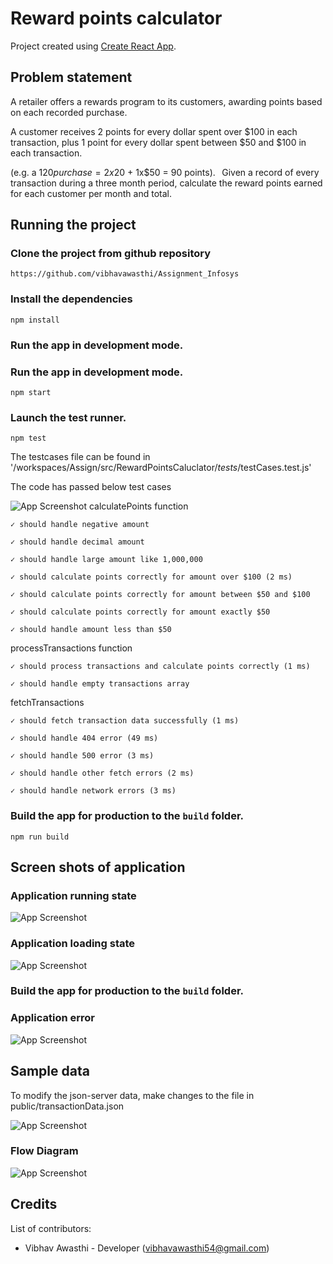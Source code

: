 # Reward points calculator

Project created using [Create React App](https://github.com/facebook/create-react-app).

## Problem statement

A retailer offers a rewards program to its customers, awarding points based on each recorded purchase.  

A customer receives 2 points for every dollar spent over $100 in each transaction, plus 1 point for every dollar spent between $50 and $100 in each transaction. 

(e.g. a $120 purchase = 2x$20 + 1x$50 = 90 points). 
  
Given a record of every transaction during a three month period, calculate the reward points earned for each customer per month and total. 

## Running the project

### Clone the project from github repository

`https://github.com/vibhavawasthi/Assignment_Infosys`

### Install the dependencies

`npm install`

### Run the app in development mode.

### Run the app in development mode.

`npm start`

### Launch the test runner.

`npm test`

The testcases file can be found in '/workspaces/Assign/src/RewardPointsCaluclator/_tests_/testCases.test.js'

 The code has passed below test cases

![App Screenshot](https://drive.google.com/uc?export=view&id=1CZIKCdSkbK_JWnV6N625xHQ5Pxr4NqRN)
calculatePoints function

    ✓ should handle negative amount
    
    ✓ should handle decimal amount
    
    ✓ should handle large amount like 1,000,000
    
    ✓ should calculate points correctly for amount over $100 (2 ms)
    
    ✓ should calculate points correctly for amount between $50 and $100

    ✓ should calculate points correctly for amount exactly $50
    
    ✓ should handle amount less than $50
    
  processTransactions function
  
    ✓ should process transactions and calculate points correctly (1 ms)
    
    ✓ should handle empty transactions array
  fetchTransactions
  
    ✓ should fetch transaction data successfully (1 ms)
    
    ✓ should handle 404 error (49 ms)
    
    ✓ should handle 500 error (3 ms)
    
    ✓ should handle other fetch errors (2 ms)
    
    ✓ should handle network errors (3 ms)
    
### Build the app for production to the `build` folder.

`npm run build`

## Screen shots of application

### Application running state

![App Screenshot](https://drive.google.com/uc?export=view&id=1xuIJ-49f1hORQsVtrUWI-prWdlVme2pO)

### Application loading state

![App Screenshot](https://drive.google.com/uc?export=view&id=1VHHDyIor65M3wWUaE2ls_RYtZ5P1iO2X)

### Build the app for production to the `build` folder.

### Application error 

![App Screenshot](https://drive.google.com/uc?export=view&id=1wQAwnY08F9VcGfSqO3i804NpK64QeJi3)

## Sample data

To modify the json-server data, make changes to the file in public/transactionData.json

![App Screenshot](https://drive.google.com/uc?export=view&id=1CYKnDIsR95MlILzmpQgy6Lg6nTcukI6H)

### Flow Diagram
![App Screenshot](https://drive.google.com/uc?export=view&id=1CJqXOA0MNgqJiPn_l3-BgXZLNo4kwUdj)


## Credits
List of contributors:
- Vibhav Awasthi - Developer (vibhavawasthi54@gmail.com)

